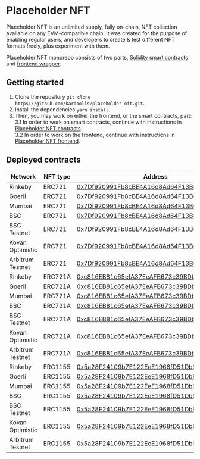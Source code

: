 # Placeholder NFT

Placeholder NFT is an unlimited supply, fully on-chain, NFT collection available on any EVM-compatible chain. It was created for the purpose of enabling regular users, and developers to create & test different NFT formats freely, plus experiment with them.

Placeholder NFT monorepo consists of two parts, [Solidity smart contracts](contracts) and [frontend wrapper](frontend).

## Getting started

1. Clone the repository `git clone https://github.com/karooolis/placeholder-nft.git`.
2. Install the dependencies `yarn install`.
3. Then, you may work on either the frontend, or the smart contracts, part:  
  3.1 In order to work on smart contracts, continue with instructions in [Placeholder NFT contracts](contracts/README.md).  
  3.2 In order to work on the frontend, continue with instructions in [Placeholder NFT frontend](frontend/README.md).

## Deployed contracts

| Network     | NFT type    | Address     |
| ----------- | ----------- | ----------- |
| Rinkeby     | ERC721      | [0x7Df920991Fb8cBE4A16d8Ad64F13B090b7b9a1F8](https://rinkeby.etherscan.io/address/0x7Df920991Fb8cBE4A16d8Ad64F13B090b7b9a1F8#code) |
| Goerli     | ERC721      | [0x7Df920991Fb8cBE4A16d8Ad64F13B090b7b9a1F8](https://goerli.etherscan.io/address/0x7Df920991Fb8cBE4A16d8Ad64F13B090b7b9a1F8#code) |
| Mumbai     | ERC721      | [0x7Df920991Fb8cBE4A16d8Ad64F13B090b7b9a1F8](https://mumbai.polygonscan.com/address/0x7Df920991Fb8cBE4A16d8Ad64F13B090b7b9a1F8#code) |
| BSC     | ERC721      | [0x7Df920991Fb8cBE4A16d8Ad64F13B090b7b9a1F8](https://bscscan.com/address/0x7Df920991Fb8cBE4A16d8Ad64F13B090b7b9a1F8#code) |
| BSC Testnet     | ERC721      | [0x7Df920991Fb8cBE4A16d8Ad64F13B090b7b9a1F8](https://testnet.bscscan.com/address/0x7Df920991Fb8cBE4A16d8Ad64F13B090b7b9a1F8#code) |
| Kovan Optimistic     | ERC721      | [0x7Df920991Fb8cBE4A16d8Ad64F13B090b7b9a1F8](https://kovan-optimistic.etherscan.io/address/0x7Df920991Fb8cBE4A16d8Ad64F13B090b7b9a1F8#code) |
| Arbitrum Testnet     | ERC721      | [0x7Df920991Fb8cBE4A16d8Ad64F13B090b7b9a1F8](https://testnet.arbiscan.io/address/0x7Df920991Fb8cBE4A16d8Ad64F13B090b7b9a1F8#code) |
| Rinkeby     | ERC721A     | [0xc816EB81c65efA37EeAFB673c39BDb5A57226896](https://rinkeby.etherscan.io/address/0xc816EB81c65efA37EeAFB673c39BDb5A57226896#code) |
| Goerli     | ERC721A     | [0xc816EB81c65efA37EeAFB673c39BDb5A57226896](https://goerli.etherscan.io/address/0xc816EB81c65efA37EeAFB673c39BDb5A57226896#code) |
| Mumbai     | ERC721A      | [0xc816EB81c65efA37EeAFB673c39BDb5A57226896](https://mumbai.polygonscan.com/address/0xc816EB81c65efA37EeAFB673c39BDb5A57226896#code) |
| BSC     | ERC721A      | [0xc816EB81c65efA37EeAFB673c39BDb5A57226896](https://bscscan.com/address/0xc816EB81c65efA37EeAFB673c39BDb5A57226896#code) |
| BSC Testnet     | ERC721A      | [0xc816EB81c65efA37EeAFB673c39BDb5A57226896](https://testnet.bscscan.com/address/0xc816EB81c65efA37EeAFB673c39BDb5A57226896#code) |
| Kovan Optimistic     | ERC721A      | [0xc816EB81c65efA37EeAFB673c39BDb5A57226896](https://kovan-optimistic.etherscan.io/address/0xc816EB81c65efA37EeAFB673c39BDb5A57226896#code) |
| Arbitrum Testnet     | ERC721A      | [0xc816EB81c65efA37EeAFB673c39BDb5A57226896](https://testnet.arbiscan.io/address/0xc816EB81c65efA37EeAFB673c39BDb5A57226896#code) |
| Rinkeby     | ERC1155     | [0x5a28F24109b7E122EeE1968fD51Db983da46cb31](https://rinkeby.etherscan.io/address/0x5a28F24109b7E122EeE1968fD51Db983da46cb31#code) |
| Goerli     | ERC1155     | [0x5a28F24109b7E122EeE1968fD51Db983da46cb31](https://goerli.etherscan.io/address/0x5a28F24109b7E122EeE1968fD51Db983da46cb31#code) |
| Mumbai     | ERC1155      | [0x5a28F24109b7E122EeE1968fD51Db983da46cb31](https://mumbai.polygonscan.com/address/0x5a28F24109b7E122EeE1968fD51Db983da46cb31#code) |
| BSC     | ERC1155      | [0x5a28F24109b7E122EeE1968fD51Db983da46cb31](https://bscscan.com/address/0x5a28F24109b7E122EeE1968fD51Db983da46cb31#code) |
| BSC Testnet     | ERC1155      | [0x5a28F24109b7E122EeE1968fD51Db983da46cb31](https://testnet.bscscan.com/address/0x5a28F24109b7E122EeE1968fD51Db983da46cb31#code) |
| Kovan Optimistic     | ERC1155      | [0x5a28F24109b7E122EeE1968fD51Db983da46cb31](https://kovan-optimistic.etherscan.io/address/0x5a28F24109b7E122EeE1968fD51Db983da46cb31#code) |
| Arbitrum Testnet     | ERC1155      | [0x5a28F24109b7E122EeE1968fD51Db983da46cb31](https://testnet.arbiscan.io/address/0x5a28F24109b7E122EeE1968fD51Db983da46cb31#code) |
